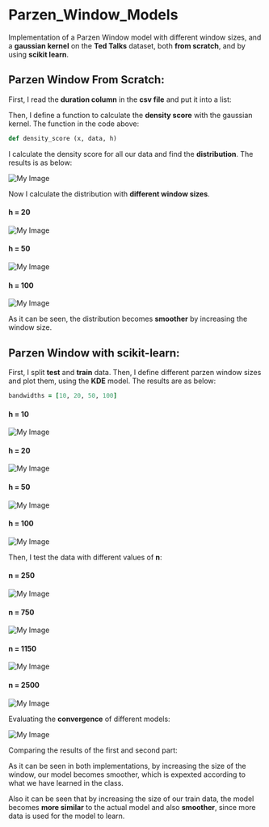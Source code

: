 # Parzen_Window_Models
Implementation of a Parzen Window model with different window sizes, and a **gaussian kernel** on the **Ted Talks** dataset, both **from scratch**, and by using **scikit learn**.

<h2>Parzen Window From Scratch:</h2>

First, I read the **duration column** in the **csv file** and put it into a list:

Then, I define a function to calculate the **density score** with the gaussian kernel. The function in the code above:

```ruby
def density_score (x, data, h)
```

I calculate the density score for all our data and find the **distribution**. The results is as below:

![My Image](images/1.png)

Now I calculate the distribution with **different window sizes**.

<h4>h = 20</h4>

![My Image](images/2.png)

<h4>h = 50</h4>

![My Image](images/3.png)

<h4>h = 100</h4>

![My Image](images/4.png)

As it can be seen, the distribution becomes **smoother** by increasing the window size.

<h2>Parzen Window with scikit-learn:</h2>

First, I split **test** and **train** data. Then, I define different parzen window sizes and plot them, using the **KDE** model. The results are as below:

```ruby
bandwidths = [10, 20, 50, 100]
```

<h4>h = 10</h4>

![My Image](images/5.png)

<h4>h = 20</h4>

![My Image](images/6.png)

<h4>h = 50</h4>

![My Image](images/7.png)

<h4>h = 100</h4>

![My Image](images/8.png)

Then, I test the data with different values of **n**:

<h4>n = 250</h4>

![My Image](images/9.png)

<h4>n = 750</h4>

![My Image](images/10.png)

<h4>n = 1150</h4>

![My Image](images/11.png)

<h4>n = 2500</h4>

![My Image](images/12.png)

Evaluating the **convergence** of different models:

![My Image](images/13.png)

Comparing the results of the first and second part:

As it can be seen in both implementations, by increasing the size of the window, our model becomes smoother, which is expexted according to what we have learned in the class.

Also it can be seen that by increasing the size of our train data, the model becomes **more similar** to the actual model and also **smoother**, since more data is used for the model to learn.
